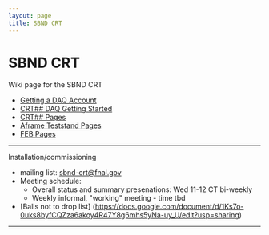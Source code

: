 ```yaml
---
layout: page
title: SBND CRT
---
```




SBND CRT
==========================================================

Wiki page for the SBND CRT

-   [Getting a DAQ Account](https://sbnsoftware.github.io/sbn_online_wiki/Getting_a_DAQ_account.html)
-   [CRT## DAQ Getting Started](https://sbnsoftware.github.io/sbndaq_oldwiki/SBND_DAQ_GettingStarted.html)
-   [CRT## Pages](https://sbnsoftware.github.io/sbndcode_wiki/CRT_sharp_sharp.md)
-   [Aframe Teststand Pages](https://sbnsoftware.github.io/sbndcode_wiki/CRT/Aframe)
-   [FEB Pages](https://sbnsoftware.github.io/sbndcode_wiki/CRT/FEB.md)

---------------------------------------------------------------

Installation/commissioning
 - mailing list: sbnd-crt@fnal.gov
 - Meeting schedule: 
    - Overall status and summary presenations: Wed 11-12 CT bi-weekly
    - Weekly informal, "working" meeting - time tbd
 - [Balls not to drop list] (https://docs.google.com/document/d/1Ks7o-0uks8byfCQZza6akoy4R47Y8g6mhs5yNa-uy_U/edit?usp=sharing)

------------------------------------------------------------------
